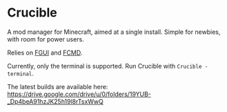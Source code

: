 # Crucible
A mod manager for Minecraft, aimed at a single install. Simple for newbies, with room for power users.

Relies on [FGUI](https://github.com/Jamesthe1/FGUI) and [FCMD](https://github.com/Jamesthe1/FCMD).

Currently, only the terminal is supported. Run Crucible with `Crucible -terminal`.

The latest builds are available here:
https://drive.google.com/drive/u/0/folders/19YUB-_Dp4beA91hzJK25h19l8rTsxWwQ
